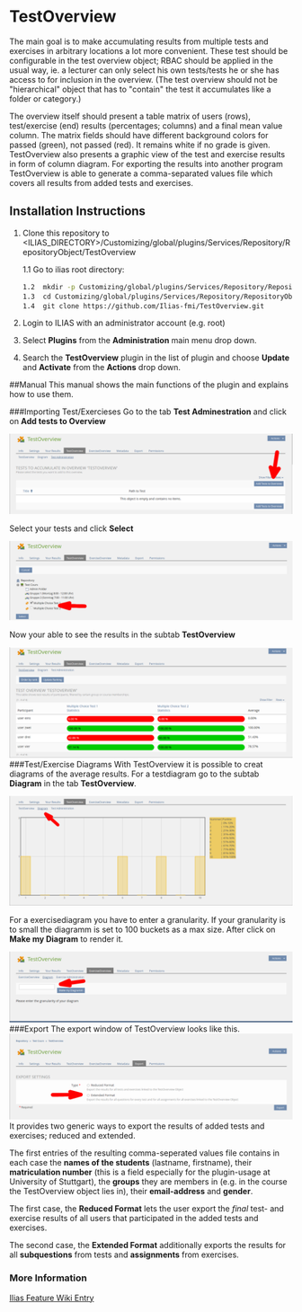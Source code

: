 # TestOverview

The main goal is to make accumulating results from multiple tests and exercises in arbitrary locations a lot more convenient. These test should be configurable in the test overview object; RBAC should be applied in the usual way, ie. a lecturer can only select his own tests/tests he or she has access to for inclusion in the overview. (The test overview should not be "hierarchical" object that has to "contain" the test it accumulates like a folder or category.)

The overview itself should present a table matrix of users (rows), test/exercise (end) results (percentages; columns) and a final mean value column. The matrix fields should have different background colors for passed (green), not passed (red). It remains white if no grade is given. TestOverview also presents a graphic view of the test and exercise results in form of column diagram. For exporting the results into another program TestOverview is able to generate a comma-separated values file which covers all results from added tests and exercises.

## Installation Instructions
1. Clone this repository to <ILIAS_DIRECTORY>/Customizing/global/plugins/Services/Repository/RepositoryObject/TestOverview

    1.1 Go to ilias root directory:

   ```bash
   1.2  mkdir -p Customizing/global/plugins/Services/Repository/RepositoryObject/
   1.3  cd Customizing/global/plugins/Services/Repository/RepositoryObject/
   1.4  git clone https://github.com/Ilias-fmi/TestOverview.git
   ```
   
2. Login to ILIAS with an administrator account (e.g. root)
3. Select **Plugins** from the **Administration** main menu drop down.
4. Search the **TestOverview** plugin in the list of plugin and choose **Update** and **Activate** from the **Actions** drop down.

##Manual
This manual shows the main functions of the plugin and explains how to use them.

###Importing Test/Exercieses
Go to the tab **Test Adminestration** and click on **Add tests to Overview**

![Picture not available](https://raw.githubusercontent.com/Ilias-fmi/TestOverview/ReadMe_update-1/readMe/TestImport.png)

Select your tests and click **Select**

![Picture not available](https://github.com/Ilias-fmi/TestOverview/blob/ReadMe_update-1/readMe/TestImport2.png)

Now your able to see the results in the subtab **TestOverview** 

![Picture not available](https://github.com/Ilias-fmi/TestOverview/blob/ReadMe_update-1/readMe/TO_table.png)
###Test/Exercise Diagrams
With TestOverview it is possible to creat diagrams of the average results. For a testdiagram go to the subtab **Diagram** in the tab **TestOverview**.

![Picture not available](https://github.com/Ilias-fmi/TestOverview/blob/ReadMe_update-1/readMe/TestDiagram_mit_pfeil.png)

For a exercisediagram you have to enter a granularity. If your granularity is to small the diagramm is set to 100 buckets as a max size. After click on **Make my Diagram** to render it.

![Picture not available](https://github.com/Ilias-fmi/TestOverview/blob/ReadMe_update-1/readMe/exerciseDiagram.png)
###Export
The export window of TestOverview looks like this.
![Picture not available](https://github.com/Ilias-fmi/TestOverview/blob/ReadMe_update-1/readMe/export.png)
It provides two generic ways to export the results of added tests and exercises; reduced and extended.

The first entries of the resulting comma-seperated values file contains in each case the **names of the students** (lastname, firstname), their **matriculation number** (this is a field especially for the plugin-usage at University of Stuttgart), the **groups** they are members in (e.g. in the course the TestOverview object lies in), their **email-address** and **gender**.

The first case, the **Reduced Format** lets the user export the *final* test- and exercise results of all users that participated in the added tests and exercises.

The second case, the **Extended Format** additionally exports the results for all **subquestions** from tests and **assignments** from exercises.
### More Information
[Ilias Feature Wiki Entry](http://www.ilias.de/docu/goto_docu_wiki_1357_Test_Overview.html)
